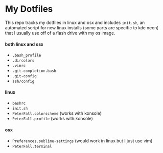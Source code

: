 # My Dotfiles

This repo tracks my dotfiles in linux and osx and includes `init.sh`, an automated script for new linux installs (some parts are specific to kde neon) that I usually use off of a flash drive with my os image.

#### both linux and osx
  - `.bash_profile`
  - `.dircolors`
  - `.vimrc`
  - `.git-completion.bash`
  - `.git-config`
  - `ssh/config`

#### linux
  - `bashrc`
  - `init.sh`
  - `PeterFall.colorscheme` (works with konsole)
  - `PeterFall.profile` (works with konsole)

#### osx
  - `Preferences.sublime-settings` (would work in linux but I just use vim)
  - `PeterFall.terminal`
